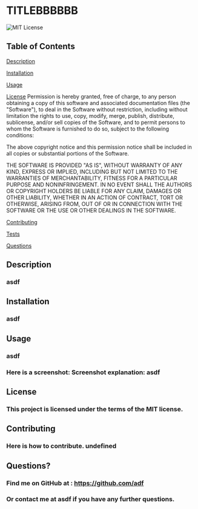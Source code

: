 # TITLEBBBBBB

 ![MIT License](https://img.shields.io/badge/License-MIT-yellow.svg)

## Table of Contents

[Description](#description)


[Installation](#installation)


[Usage](#usage)


[License](##license)
Permission is hereby granted, free of charge, to any person obtaining
a copy of this software and associated documentation files (the
"Software"), to deal in the Software without restriction, including
without limitation the rights to use, copy, modify, merge, publish,
distribute, sublicense, and/or sell copies of the Software, and to
permit persons to whom the Software is furnished to do so, subject to
the following conditions:

The above copyright notice and this permission notice shall be
included in all copies or substantial portions of the Software.

THE SOFTWARE IS PROVIDED "AS IS", WITHOUT WARRANTY OF ANY KIND,
EXPRESS OR IMPLIED, INCLUDING BUT NOT LIMITED TO THE WARRANTIES OF
MERCHANTABILITY, FITNESS FOR A PARTICULAR PURPOSE AND
NONINFRINGEMENT. IN NO EVENT SHALL THE AUTHORS OR COPYRIGHT HOLDERS BE
LIABLE FOR ANY CLAIM, DAMAGES OR OTHER LIABILITY, WHETHER IN AN ACTION
OF CONTRACT, TORT OR OTHERWISE, ARISING FROM, OUT OF OR IN CONNECTION
WITH THE SOFTWARE OR THE USE OR OTHER DEALINGS IN THE SOFTWARE.

[Contributing](#contributing)


[Tests](#tests)


[Questions](#questions)


## Description
### asdf 

## Installation 
### asdf

## Usage
### asdf
###  Here is a screenshot: <asdf> Screenshot explanation:  asdf

## License
### This project is licensed under the terms of the MIT license.

## Contributing
### Here is how to contribute.  undefined

## Questions?
### Find me on GitHub at : <https://github.com/adf>
### Or contact me at asdf if you have any further questions. 
